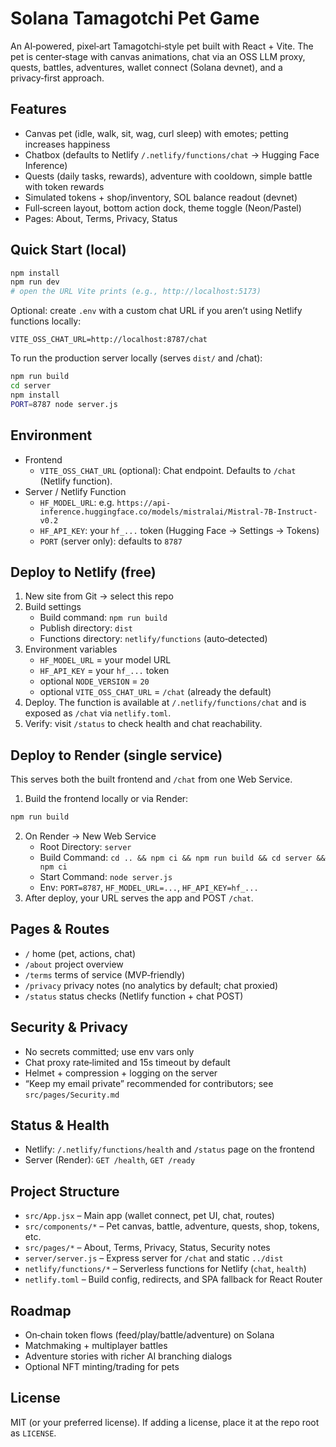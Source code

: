 # Solana Tamagotchi Pet Game

An AI‑powered, pixel‑art Tamagotchi‑style pet built with React + Vite. The pet is center‑stage with canvas animations, chat via an OSS LLM proxy, quests, battles, adventures, wallet connect (Solana devnet), and a privacy‑first approach.

## Features
- Canvas pet (idle, walk, sit, wag, curl sleep) with emotes; petting increases happiness
- Chatbox (defaults to Netlify `/.netlify/functions/chat` → Hugging Face Inference)
- Quests (daily tasks, rewards), adventure with cooldown, simple battle with token rewards
- Simulated tokens + shop/inventory, SOL balance readout (devnet)
- Full‑screen layout, bottom action dock, theme toggle (Neon/Pastel)
- Pages: About, Terms, Privacy, Status

## Quick Start (local)
```bash
npm install
npm run dev
# open the URL Vite prints (e.g., http://localhost:5173)
```
Optional: create `.env` with a custom chat URL if you aren’t using Netlify functions locally:
```
VITE_OSS_CHAT_URL=http://localhost:8787/chat
```

To run the production server locally (serves `dist/` and /chat):
```bash
npm run build
cd server
npm install
PORT=8787 node server.js
```

## Environment
- Frontend
  - `VITE_OSS_CHAT_URL` (optional): Chat endpoint. Defaults to `/chat` (Netlify function).
- Server / Netlify Function
  - `HF_MODEL_URL`: e.g. `https://api-inference.huggingface.co/models/mistralai/Mistral-7B-Instruct-v0.2`
  - `HF_API_KEY`: your `hf_...` token (Hugging Face → Settings → Tokens)
  - `PORT` (server only): defaults to `8787`

## Deploy to Netlify (free)
1) New site from Git → select this repo
2) Build settings
   - Build command: `npm run build`
   - Publish directory: `dist`
   - Functions directory: `netlify/functions` (auto‑detected)
3) Environment variables
   - `HF_MODEL_URL` = your model URL
   - `HF_API_KEY` = your `hf_...` token
   - optional `NODE_VERSION` = `20`
   - optional `VITE_OSS_CHAT_URL` = `/chat` (already the default)
4) Deploy. The function is available at `/.netlify/functions/chat` and is exposed as `/chat` via `netlify.toml`.
5) Verify: visit `/status` to check health and chat reachability.

## Deploy to Render (single service)
This serves both the built frontend and `/chat` from one Web Service.
1) Build the frontend locally or via Render:
```bash
npm run build
```
2) On Render → New Web Service
   - Root Directory: `server`
   - Build Command: `cd .. && npm ci && npm run build && cd server && npm ci`
   - Start Command: `node server.js`
   - Env: `PORT=8787`, `HF_MODEL_URL=...`, `HF_API_KEY=hf_...`
3) After deploy, your URL serves the app and POST `/chat`.

## Pages & Routes
- `/` home (pet, actions, chat)
- `/about` project overview
- `/terms` terms of service (MVP‑friendly)
- `/privacy` privacy notes (no analytics by default; chat proxied)
- `/status` status checks (Netlify function + chat POST)

## Security & Privacy
- No secrets committed; use env vars only
- Chat proxy rate‑limited and 15s timeout by default
- Helmet + compression + logging on the server
- “Keep my email private” recommended for contributors; see `src/pages/Security.md`

## Status & Health
- Netlify: `/.netlify/functions/health` and `/status` page on the frontend
- Server (Render): `GET /health`, `GET /ready`

## Project Structure
- `src/App.jsx` – Main app (wallet connect, pet UI, chat, routes)
- `src/components/*` – Pet canvas, battle, adventure, quests, shop, tokens, etc.
- `src/pages/*` – About, Terms, Privacy, Status, Security notes
- `server/server.js` – Express server for `/chat` and static `../dist`
- `netlify/functions/*` – Serverless functions for Netlify (`chat`, `health`)
- `netlify.toml` – Build config, redirects, and SPA fallback for React Router

## Roadmap
- On‑chain token flows (feed/play/battle/adventure) on Solana
- Matchmaking + multiplayer battles
- Adventure stories with richer AI branching dialogs
- Optional NFT minting/trading for pets

## License
MIT (or your preferred license). If adding a license, place it at the repo root as `LICENSE`.